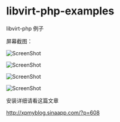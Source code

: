 libvirt-php-examples
====================

libvirt-php 例子

屏幕截图：

![ScreenShot](https://raw.github.com/xpmozong/libvirt-php-examples/master/vm1.jpg)

![ScreenShot](https://raw.github.com/xpmozong/libvirt-php-examples/master/vm2.jpg)

![ScreenShot](https://raw.github.com/xpmozong/libvirt-php-examples/master/vm3.jpg)

![ScreenShot](https://raw.github.com/xpmozong/libvirt-php-examples/master/vm4.jpg)

安装详细请看这篇文章

http://xpmyblog.sinaapp.com/?p=608